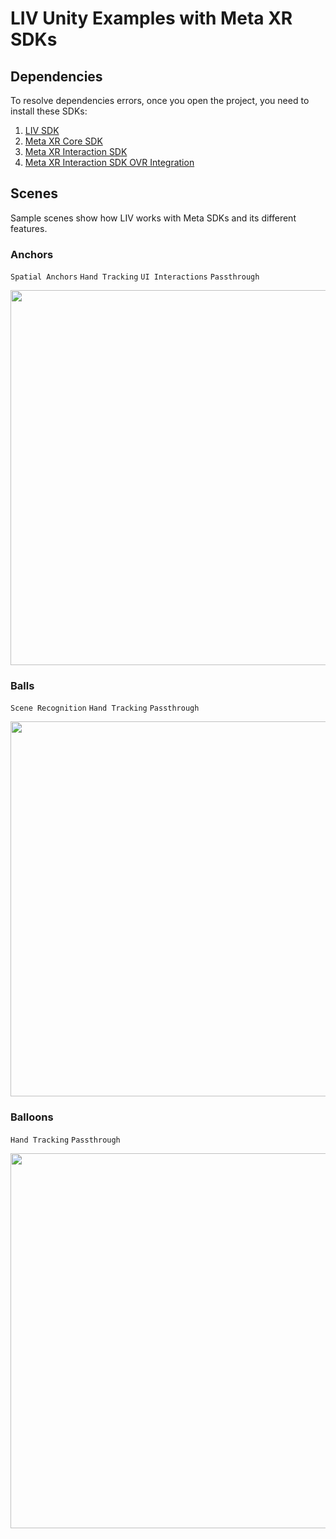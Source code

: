 # LIV Unity Examples with Meta XR SDKs

## Dependencies
To resolve dependencies errors, once you open the project, you need to install these SDKs:

1. [LIV SDK](https://dev.liv.tv/)
1. [Meta XR Core SDK](https://assetstore.unity.com/packages/tools/integration/meta-xr-core-sdk-269169)
1. [Meta XR Interaction SDK](https://assetstore.unity.com/packages/tools/integration/meta-xr-interaction-sdk-264559)
1. [Meta XR Interaction SDK OVR Integration](https://assetstore.unity.com/packages/tools/integration/meta-xr-interaction-sdk-ovr-integration-265014)

## Scenes
Sample scenes show how LIV works with Meta SDKs and its different features.

### Anchors 

`Spatial Anchors` `Hand Tracking` `UI Interactions` `Passthrough` 

<img src="Images/anchors.gif" width="600px" />

### Balls 

`Scene Recognition` `Hand Tracking` `Passthrough`

<img src="Images/balls.gif" width="600px" />

### Balloons 

`Hand Tracking` `Passthrough`

<img src="Images/balloons.gif" width="600px" />

